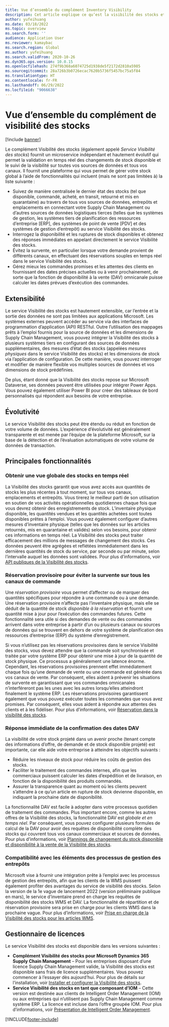```yaml
---
title: Vue d’ensemble du complément Inventory Visibility
description: Cet article explique ce qu’est la visibilité des stocks et décrit ses fonctionnalités.
author: yufeihuang
ms.date: 03/18/2022
ms.topic: overview
ms.search.form: ''
audience: Application User
ms.reviewer: kamaybac
ms.search.region: Global
ms.author: yufeihuang
ms.search.validFrom: 2020-10-26
ms.dyn365.ops.version: 10.0.15
ms.openlocfilehash: 274f9b368a6074725d1938de5f2172d2810a5985
ms.sourcegitcommit: 28a726b3b0726ecac7620b5736f5457bc75a5f84
ms.translationtype: HT
ms.contentlocale: fr-FR
ms.lasthandoff: 06/29/2022
ms.locfileid: "9066638"
---
```

# <a name="inventory-visibility-add-in-overview"></a>Vue d’ensemble du complément de visibilité des stocks

[!include [banner](../includes/banner.md)]

Le complément Visibilité des stocks (également appelé *Service Visibilité des stocks*) fournit un microservice indépendant et hautement évolutif qui permet la validation en temps réel des changements de stock disponible et le suivi de la visibilité sur toutes vos sources de données et tous vos canaux. Il fournit une plateforme qui vous permet de gérer votre stock global à l’aide de fonctionnalités qui incluent (mais ne sont pas limitées à) la liste suivante :

- Suivez de manière centralisée le dernier état des stocks (tel que disponible, commandé, acheté, en transit, retourné et mis en quarantaine) au travers de tous vos sources de données, entrepôts et emplacements en connectant votre Supply Chain Management ou d’autres sources de données logistiques tierces (telles que les systèmes de gestion, les systèmes tiers de planification des ressources d’entreprise \[ERP\], des systèmes de point de vente \[PDV\] et des systèmes de gestion d’entrepôt) au service Visibilité des stocks.
- Interrogez la disponibilité et les ruptures de stock disponibles et obtenez des réponses immédiates en appelant directement le service Visibilité des stocks.
- Évitez la survente, en particulier lorsque votre demande provient de différents canaux, en effectuant des réservations souples en temps réel dans le service Visibilité des stocks.
- Gérez mieux les commandes promises et les attentes des clients en fournissant des dates précises actuelles ou à venir prochainement, de sorte que la fonction de disponibilité à la vente (DAV) omnicanale puisse calculer les dates prévues d’exécution des commandes.

## <a name="extensibility"></a>Extensibilité

Le service Visibilité des stocks est hautement extensible, car l’entrée et la sortie des données ne sont pas limitées aux applications Microsoft. Les systèmes externes peuvent accéder au service via des interfaces de programmation d’application (API) RESTful. Outre l’utilisation des mappages prêts à l’emploi fournis pour la source de données et les dimensions de Supply Chain Management, vous pouvez intégrer la Visibilité des stocks à plusieurs systèmes tiers en configurant des sources de données supplémentaires, des mesures d’état des stocks (appelées *mesures physiques* dans le service Visibilité des stocks) et les dimensions de stock via l’application de configuration. De cette manière, vous pouvez interroger et modifier de manière flexible vos multiples sources de données et vos dimensions de stock prédéfinies.

De plus, étant donné que la Visibilité des stocks repose sur Microsoft Dataverse, ses données peuvent être utilisées pour intégrer Power Apps. Vous pouvez également utiliser Power BI pour créer des tableaux de bord personnalisés qui répondent aux besoins de votre entreprise.

## <a name="scalability"></a>Évolutivité

Le service Visibilité des stocks peut être étendu ou réduit en fonction de votre volume de données. L’expérience d’évolutivité est généralement transparente et est menée par l’équipe de la plateforme Microsoft, sur la base de la détection et de l’évaluation automatiques de votre volume de données de transaction.

## <a name="feature-highlights"></a>Principales fonctionnalités

### <a name="get-a-global-view-of-real-time-inventory"></a>Obtenir une vue globale des stocks en temps réel

La Visibilité des stocks garantit que vous avez accès aux quantités de stocks les plus récentes à tout moment, sur tous vos canaux, emplacements et entrepôts. Vous tirerez le meilleur parti de son utilisation en soutien de vos activités opérationnelles quotidiennes chaque fois que vous devrez obtenir des enregistrements de stock. L’inventaire physique disponible, les quantités vendues et les quantités achetées sont toutes disponibles prêtes à l’emploi. Vous pouvez également configurer d’autres mesures d’inventaire physique (telles que les données sur les articles retournés, mis en quarantaine et validés) selon vos besoins, pour obtenir ces informations en temps réel. La Visibilité des stocks peut traiter efficacement des millions de messages de changement des stocks. Ces données peuvent être agrégées et reflétées immédiatement dans les dernières quantités de stock du service, par seconde ou par minute, selon l’intervalle auquel les données sont validées. Pour plus d’informations, voir [API publiques de la Visibilité des stocks](inventory-visibility-api.md).

### <a name="soft-reservation-to-avoid-overselling-across-all-order-channels"></a>Réservation provisoire pour éviter la survente sur tous les canaux de commande

Une *réservation provisoire* vous permet d’affecter ou de marquer des quantités spécifiques pour répondre à une commande ou à une demande. Une réservation provisoire n’affecte pas l’inventaire physique, mais elle se déduit de la quantité de stock *disponible à la réservation* et fournit une quantité mise à jour pour l’exécution des commandes futures. Cette fonctionnalité sera utile si des demandes de vente ou des commandes arrivent dans votre entreprise à partir d’un ou plusieurs canaux ou sources de données qui se trouvent en dehors de votre système de planification des ressources d’entreprise (ERP) du système d’enregistrement.

Si vous n’utilisez pas les réservations provisoires dans le service Visibilité des stocks, vous devez attendre que la commande soit synchronisée et traitée par votre système ERP pour obtenir une mise à jour de la quantité de stock physique. Ce processus a généralement une latence énorme. Cependant, les réservations provisoires prennent effet immédiatement chaque fois qu’une demande de vente ou une commande est générée dans vos canaux de vente. Par conséquent, elles aident à prévenir les situations de survente en garantissant que vos commandes omnicanales n’interféreront pas les unes avec les autres lorsqu’elles atteindront finalement le système ERP. Les réservations provisoires garantissent également que vous pouvez exécuter toutes les commandes que vous avez promises. Par conséquent, elles vous aident à répondre aux attentes des clients et à les fidéliser. Pour plus d’informations, voir [Réservation dans la visibilité des stocks](inventory-visibility-reservations.md).

### <a name="immediate-response-of-atp-dates-confirmation"></a>Réponse immédiate de la confirmation des dates DAV

La visibilité de votre stock projeté dans un avenir proche (tenant compte des informations d’offre, de demande et de stock disponible projeté) est importante, car elle aide votre entreprise à atteindre les objectifs suivants :

- Réduire les niveaux de stock pour réduire les coûts de gestion des stocks.
- Faciliter le traitement des commandes internes, afin que les commerciaux puissent calculer les dates d’expédition et de livraison, en fonction de la disponibilité des produits commandés.
- Assurer la transparence quant au moment où les clients peuvent s’attendre à ce qu’un article en rupture de stock devienne disponible, en indiquant la prochaine date de disponibilité.

La fonctionnalité DAV est facile à adopter dans votre processus quotidien de traitement des commandes. Plus important encore, comme les autres offres de la Visibilité des stocks, la fonctionnalité DAV est *globale et en temps réel*. Par conséquent, vous pouvez configurer plusieurs formules de calcul de la DAV pour avoir des requêtes de disponibilité complète des stocks qui couvrent tous vos canaux commerciaux et sources de données. Pour plus d’informations, voir [Plannings de changement du stock disponible et disponibilité à la vente de la Visibilité des stocks](inventory-visibility-available-to-promise.md).

### <a name="compatibility-with-warehouse-management-processes-wms-items"></a>Compatibilité avec les éléments des processus de gestion des entrepôts

Microsoft vise à fournir une intégration prête à l’emploi avec les processus de gestion des entrepôts, afin que les clients de la WMS puissent également profiter des avantages du service de visibilité des stocks. Selon la version de la 1e vague de lancement 2022 (version préliminaire publique en mars), le service d’inventaire prend en charge les requêtes de disponibilité des stocks WMS et DAV. La fonctionnalité de répartition et de réservation provisoire sera prise en charge pour les clients WMS dans la prochaine vague. Pour plus d’informations, voir [Prise en charge de la Visibilité des stocks pour les articles WMS](inventory-visibility-whs-support.md).

## <a name="licensing"></a>Gestionnaire de licences

Le service Visibilité des stocks est disponible dans les versions suivantes :

- **Complément Visibilité des stocks pour Microsoft Dynamics 365 Supply Chain Management** – Pour les entreprises disposant d’une licence Supply Chain Management valide, la Visibilité des stocks est disponible sans frais de licence supplémentaires. Vous pouvez commencer à l’essayer dès aujourd’hui. Pour plus de détails sur l’installation, voir [Installer et configurer la Visibilité des stocks](inventory-visibility-setup.md).
- **Service Visibilité des stocks en tant que composant d’IOM** – Cette version est destinée aux clients de Intelligent Order Management (IOM) ou aux entreprises qui n’utilisent pas Supply Chain Management comme système ERP. La licence est incluse dans l’offre groupée IOM. Pour plus d’informations, voir [Présentation de Intelligent Order Management](/dynamics365/intelligent-order-management/overview).

[!INCLUDE[footer-include](../../includes/footer-banner.md)]
